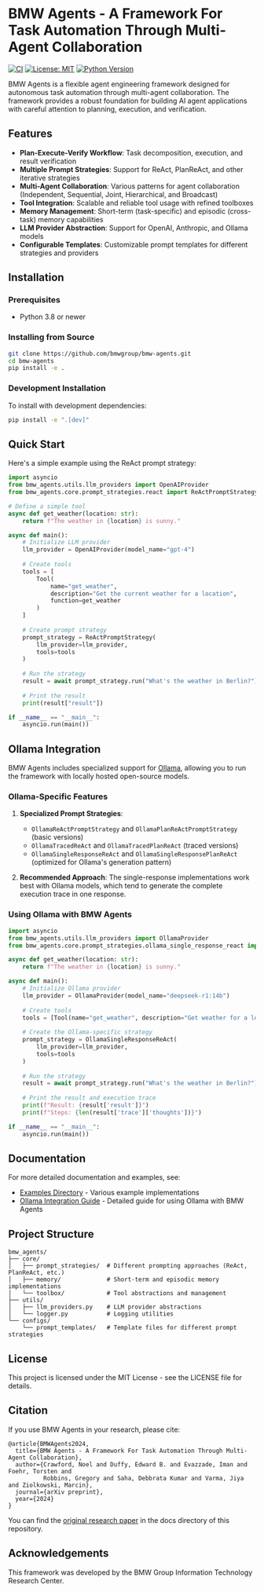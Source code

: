 # BMW Agents - A Framework For Task Automation Through Multi-Agent Collaboration

[![CI](https://github.com/bmwgroup/bmw-agents/actions/workflows/ci.yml/badge.svg)](https://github.com/bmwgroup/bmw-agents/actions/workflows/ci.yml)
[![License: MIT](https://img.shields.io/badge/License-MIT-yellow.svg)](https://opensource.org/licenses/MIT)
[![Python Version](https://img.shields.io/badge/python-3.8%2B-blue)](https://www.python.org/downloads/)

BMW Agents is a flexible agent engineering framework designed for autonomous task automation through multi-agent collaboration. The framework provides a robust foundation for building AI agent applications with careful attention to planning, execution, and verification.

## Features

- **Plan-Execute-Verify Workflow**: Task decomposition, execution, and result verification
- **Multiple Prompt Strategies**: Support for ReAct, PlanReAct, and other iterative strategies
- **Multi-Agent Collaboration**: Various patterns for agent collaboration (Independent, Sequential, Joint, Hierarchical, and Broadcast)
- **Tool Integration**: Scalable and reliable tool usage with refined toolboxes
- **Memory Management**: Short-term (task-specific) and episodic (cross-task) memory capabilities
- **LLM Provider Abstraction**: Support for OpenAI, Anthropic, and Ollama models
- **Configurable Templates**: Customizable prompt templates for different strategies and providers

## Installation

### Prerequisites

- Python 3.8 or newer

### Installing from Source

```bash
git clone https://github.com/bmwgroup/bmw-agents.git
cd bmw-agents
pip install -e .
```

### Development Installation

To install with development dependencies:

```bash
pip install -e ".[dev]"
```

## Quick Start

Here's a simple example using the ReAct prompt strategy:

```python
import asyncio
from bmw_agents.utils.llm_providers import OpenAIProvider
from bmw_agents.core.prompt_strategies.react import ReActPromptStrategy, Tool

# Define a simple tool
async def get_weather(location: str):
    return f"The weather in {location} is sunny."

async def main():
    # Initialize LLM provider
    llm_provider = OpenAIProvider(model_name="gpt-4")
    
    # Create tools
    tools = [
        Tool(
            name="get_weather",
            description="Get the current weather for a location",
            function=get_weather
        )
    ]
    
    # Create prompt strategy
    prompt_strategy = ReActPromptStrategy(
        llm_provider=llm_provider,
        tools=tools
    )
    
    # Run the strategy
    result = await prompt_strategy.run("What's the weather in Berlin?")
    
    # Print the result
    print(result["result"])

if __name__ == "__main__":
    asyncio.run(main())
```

## Ollama Integration

BMW Agents includes specialized support for [Ollama](https://ollama.ai), allowing you to run the framework with locally hosted open-source models.

### Ollama-Specific Features

1. **Specialized Prompt Strategies**:
   - `OllamaReActPromptStrategy` and `OllamaPlanReActPromptStrategy` (basic versions)
   - `OllamaTracedReAct` and `OllamaTracedPlanReAct` (traced versions)
   - `OllamaSingleResponseReAct` and `OllamaSingleResponsePlanReAct` (optimized for Ollama's generation pattern)

2. **Recommended Approach**: The single-response implementations work best with Ollama models, which tend to generate the complete execution trace in one response.

### Using Ollama with BMW Agents

```python
import asyncio
from bmw_agents.utils.llm_providers import OllamaProvider
from bmw_agents.core.prompt_strategies.ollama_single_response_react import OllamaSingleResponseReAct

async def get_weather(location: str):
    return f"The weather in {location} is sunny."

async def main():
    # Initialize Ollama provider
    llm_provider = OllamaProvider(model_name="deepseek-r1:14b")
    
    # Create tools
    tools = [Tool(name="get_weather", description="Get weather for a location", function=get_weather)]
    
    # Create the Ollama-specific strategy
    prompt_strategy = OllamaSingleResponseReAct(
        llm_provider=llm_provider,
        tools=tools
    )
    
    # Run the strategy
    result = await prompt_strategy.run("What's the weather in Berlin?")
    
    # Print the result and execution trace
    print(f"Result: {result['result']}")
    print(f"Steps: {len(result['trace']['thoughts'])}")

if __name__ == "__main__":
    asyncio.run(main())
```

## Documentation

For more detailed documentation and examples, see:

- [Examples Directory](examples/README.md) - Various example implementations
- [Ollama Integration Guide](examples/OLLAMA_INTEGRATION.md) - Detailed guide for using Ollama with BMW Agents

## Project Structure

```
bmw_agents/
├── core/
│   ├── prompt_strategies/  # Different prompting approaches (ReAct, PlanReAct, etc.)
│   ├── memory/             # Short-term and episodic memory implementations
│   └── toolbox/            # Tool abstractions and management
├── utils/
│   ├── llm_providers.py    # LLM provider abstractions
│   └── logger.py           # Logging utilities
└── configs/
    └── prompt_templates/   # Template files for different prompt strategies
```

## License

This project is licensed under the MIT License - see the LICENSE file for details.

## Citation

If you use BMW Agents in your research, please cite:

```
@article{BMWAgents2024,
  title={BMW Agents - A Framework For Task Automation Through Multi-Agent Collaboration},
  author={Crawford, Noel and Duffy, Edward B. and Evazzade, Iman and Foehr, Torsten and 
          Robbins, Gregory and Saha, Debbrata Kumar and Varma, Jiya and Ziolkowski, Marcin},
  journal={arXiv preprint},
  year={2024}
}
```

You can find the [original research paper](docs/BMW%20Agents%20-%20A%20Framework%20For%20Task%20Automation%20Through%20Multi-Agent%20Collaboration.pdf) in the docs directory of this repository.

## Acknowledgements

This framework was developed by the BMW Group Information Technology Research Center.